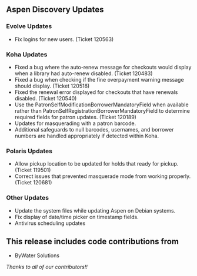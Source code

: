## Aspen Discovery Updates
### Evolve Updates
- Fix logins for new users. (Ticket 120563)

### Koha Updates
- Fixed a bug where the auto-renew message for checkouts would display when a library had auto-renew disabled. (Ticket 120483)
- Fixed a bug when checking if the fine overpayment warning message should display. (Ticket 120518)
- Fixed the renewal error displayed for checkouts that have renewals disabled. (Ticket 120540)
- Use the PatronSelfModificationBorrowerMandatoryField when available rather than PatronSelfRegistrationBorrowerMandatoryField to determine required fields for patron updates. (Ticket 120189)
- Updates for masquerading with a patron barcode. 
- Additional safeguards to null barcodes, usernames, and borrower numbers are handled appropriately if detected within Koha.   

### Polaris Updates
- Allow pickup location to be updated for holds that ready for pickup. (Ticket 119501)
- Correct issues that prevented masquerade mode from working properly. (Ticket 120681)

### Other Updates
- Update the system files while updating Aspen on Debian systems.
- Fix display of date/time picker on timestamp fields. 
- Antivirus scheduling updates

## This release includes code contributions from
- ByWater Solutions

_Thanks to all of our contributors!!_